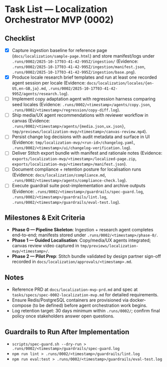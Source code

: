 # Task List — Localization Orchestrator MVP (0002)

## Checklist
- [x] Capture ingestion baseline for reference page (`docs/localization/sample-page.html`) and store manifest/logs under `.runs/0002/2025-10-17T03-41-42-995Z/ingestion/` (Evidence: `.runs/0002/2025-10-17T03-41-42-995Z/ingestion/manifest.json`, `.runs/0002/2025-10-17T03-41-42-995Z/ingestion/base.png`).
- [x] Produce locale research brief templates and run at least one recorded agent session per locale (Evidence: `docs/localization/locales/{en-US,en-GB,ja}.md`, `.runs/0002/2025-10-17T03-41-42-995Z/agents/research.log`).
- [ ] Implement copy adaptation agent with regression harness comparing seed locales (Evidence: `.runs/0002/<timestamp>/agents/copy.json`, `.runs/0002/<timestamp>/regression/copy-diff.log`).
- [ ] Ship media/UX agent recommendations with reviewer workflow in canvas (Evidence: `.runs/0002/<timestamp>/agents/{media.json,ux.json}`, `tmp/previews/localization-mvp/<timestamp>/canvas-review.mp4`).
- [ ] Persist change log decisions with audit metadata and surface in UI (Evidence: `tmp/localization-mvp/<run-id>/changelog.yaml`, `.runs/0002/<timestamp>/ui/changelog-verification.log`).
- [ ] Deliver Stitch export bundle with manifest and rationale notes (Evidence: `exports/localization-mvp/<timestamp>/localized-page.zip`, `exports/localization-mvp/<timestamp>/manifest.json`).
- [ ] Document compliance + retention posture for localisation runs (Evidence: `docs/localization/compliance.md`, `.runs/0002/<timestamp>/agents/compliance-check.log`).
- [ ] Execute guardrail suite post-implementation and archive outputs (Evidence: `.runs/0002/<timestamp>/guardrails/spec-guard.log`, `.runs/0002/<timestamp>/guardrails/lint.log`, `.runs/0002/<timestamp>/guardrails/eval-test.log`).

## Milestones & Exit Criteria
- **Phase 0 — Pipeline Skeleton**: Ingestion + research agent completes end-to-end; manifests stored under `.runs/0002/<timestamp>/phase-0/`.
- **Phase 1 — Guided Localisation**: Copy/media/UX agents integrated; canvas review video captured in `tmp/previews/localization-mvp/<timestamp>/`.
- **Phase 2 — Pilot Prep**: Stitch bundle validated by design partner sign-off recorded in `docs/localization/approvals/<timestamp>.md`.

## Notes
- Reference PRD at `docs/localization-mvp-prd.md` and spec at `tasks/specs/spec-0002-localization-mvp.md` for detailed requirements.
- Ensure Redis/PostgreSQL containers are provisioned via docker-compose (to be defined) before agent orchestration work begins.
- Log retention target: 30 days minimum within `.runs/0002/`; confirm final policy once stakeholders answer open questions.

## Guardrails to Run After Implementation
- `scripts/spec-guard.sh --dry-run > .runs/0002/<timestamp>/guardrails/spec-guard.log`
- `npm run lint > .runs/0002/<timestamp>/guardrails/lint.log`
- `npm run eval:test > .runs/0002/<timestamp>/guardrails/eval-test.log`
